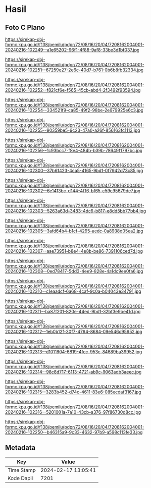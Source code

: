 # Hasil

## Foto C Plano

https://sirekap-obj-formc.kpu.go.id/f138/pemilu/pdpr/72/08/16/20/04/7208162004001-20240216-102249--a1e65202-96f1-4f88-9af8-33be3d1bf037.jpg

https://sirekap-obj-formc.kpu.go.id/f138/pemilu/pdpr/72/08/16/20/04/7208162004001-20240216-102251--67259e27-2e6c-40d7-b761-0b6b8fb32334.jpg

https://sirekap-obj-formc.kpu.go.id/f138/pemilu/pdpr/72/08/16/20/04/7208162004001-20240216-102252--f821cf6e-f565-45cb-abd4-2f3492f93594.jpg

https://sirekap-obj-formc.kpu.go.id/f138/pemilu/pdpr/72/08/16/20/04/7208162004001-20240216-102254--334521f9-ca85-49f2-98be-2e679925e6c3.jpg

https://sirekap-obj-formc.kpu.go.id/f138/pemilu/pdpr/72/08/16/20/04/7208162004001-20240216-102255--90359be5-9c23-47a0-a26f-856163fc1113.jpg

https://sirekap-obj-formc.kpu.go.id/f138/pemilu/pdpr/72/08/16/20/04/7208162004001-20240216-102256--1c93bcc7-f8e4-484b-b39b-78649f1797bc.jpg

https://sirekap-obj-formc.kpu.go.id/f138/pemilu/pdpr/72/08/16/20/04/7208162004001-20240216-102300--37b61423-4ca5-4165-9bd1-0f7942d73c85.jpg

https://sirekap-obj-formc.kpu.go.id/f138/pemilu/pdpr/72/08/16/20/04/7208162004001-20240216-102302--6e1413bc-d144-4f16-bf65-c59c95679de7.jpg

https://sirekap-obj-formc.kpu.go.id/f138/pemilu/pdpr/72/08/16/20/04/7208162004001-20240216-102303--5263a63d-3483-4dc9-b817-e8dd5bb77bb4.jpg

https://sirekap-obj-formc.kpu.go.id/f138/pemilu/pdpr/72/08/16/20/04/7208162004001-20240216-102305--3afd64b4-b1cf-4295-aedc-0a8938d05ea2.jpg

https://sirekap-obj-formc.kpu.go.id/f138/pemilu/pdpr/72/08/16/20/04/7208162004001-20240216-102307--aae73951-b8e4-4e8b-be86-7391106ced7d.jpg

https://sirekap-obj-formc.kpu.go.id/f138/pemilu/pdpr/72/08/16/20/04/7208162004001-20240216-102308--0ed78417-5dd3-4ee9-828e-4a1dc9ee0fa6.jpg

https://sirekap-obj-formc.kpu.go.id/f138/pemilu/pdpr/72/08/16/20/04/7208162004001-20240216-102310--c1eaadcf-6a68-4caf-9c0a-b04043e34791.jpg

https://sirekap-obj-formc.kpu.go.id/f138/pemilu/pdpr/72/08/16/20/04/7208162004001-20240216-102311--ba87f201-820e-44ed-9bd1-32bf3e9be41d.jpg

https://sirekap-obj-formc.kpu.go.id/f138/pemilu/pdpr/72/08/16/20/04/7208162004001-20240216-102312--1eb0b12f-30f7-4794-8684-09e546c95952.jpg

https://sirekap-obj-formc.kpu.go.id/f138/pemilu/pdpr/72/08/16/20/04/7208162004001-20240216-102313--d1011804-6819-4fec-953c-84689ba39952.jpg

https://sirekap-obj-formc.kpu.go.id/f138/pemilu/pdpr/72/08/16/20/04/7208162004001-20240216-102314--98c8d717-6113-4721-ab9c-9063adb3aeec.jpg

https://sirekap-obj-formc.kpu.go.id/f138/pemilu/pdpr/72/08/16/20/04/7208162004001-20240216-102315--3283b452-d74c-4611-83e6-085ecdaf3167.jpg

https://sirekap-obj-formc.kpu.go.id/f138/pemilu/pdpr/72/08/16/20/04/7208162004001-20240216-102316--5201001a-7a10-43cb-a376-97f86730d8cc.jpg

https://sirekap-obj-formc.kpu.go.id/f138/pemilu/pdpr/72/08/16/20/04/7208162004001-20240216-102250--b46315a9-9c33-4632-97b9-a598c113fe33.jpg


## Metadata

| Key        | Value               |
| ---------- | ------------------- |
| Time Stamp | 2024-02-17 13:05:41 |
| Kode Dapil | 7201                |



